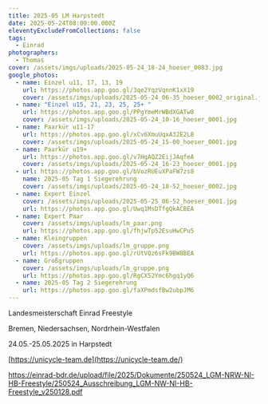 ```yaml
---
title: 2025-05 LM Harpstedt
date: 2025-05-24T08:00:00.000Z
eleventyExcludeFromCollections: false
tags:
  - Einrad
photographers:
  - Thomas
cover: /assets/imgs/uploads/2025-05-24_18-24_hoeser_0083.jpg
google_photos:
  - name: Einzel u11, 17, 13, 19
    url: https://photos.app.goo.gl/3qe2YqzVqnnK1xX19
    cover: /assets/imgs/uploads/2025-05-24_06-35_hoeser_0002_original.jpg
  - name: "Einzel u15, 21, 23, 25, 25+ "
    url: https://photos.app.goo.gl/PPgYmeMrWBdXGATw8
    cover: /assets/imgs/uploads/2025-05-24_10-16_hoeser_0001.jpg
  - name: Paarkür u11-17
    url: https://photos.app.goo.gl/xCv6XmuUqxA32E2L8
    cover: /assets/imgs/uploads/2025-05-24_15-00_hoeser_0001.jpg
  - name: Paarkür u19+
    url: https://photos.app.goo.gl/v7HgAQZ2EijJAqfeA
    cover: /assets/imgs/uploads/2025-05-24_16-23_hoeser_0001.jpg
  - url: https://photos.app.goo.gl/bVozRUEuXPaFW7zs8
    name: 2025-05 Tag 1 Siegerehrung
    cover: /assets/imgs/uploads/2025-05-24_18-52_hoeser_0002.jpg
  - name: Expert Einzel
    cover: /assets/imgs/uploads/2025-05-25_06-52_hoeser_0001.jpg
    url: https://photos.app.goo.gl/Uwq1MsDTfgQkACBEA
  - name: Expert Paar
    cover: /assets/imgs/uploads/lm_paar.png
    url: https://photos.app.goo.gl/fhjwTp52EsuHwCPu5
  - name: Kleingruppen
    cover: /assets/imgs/uploads/lm_gruppe.png
    url: https://photos.app.goo.gl/rUtVQz6sFk9BW8BEA
  - name: Großgruppen
    cover: /assets/imgs/uploads/lm_gruppe.png
    url: https://photos.app.goo.gl/RgCX52Ymc6hgq1yQ6
  - name: 2025-05 Tag 2 Siegerehrung
    url: https://photos.app.goo.gl/faXPmdsfBw2ubpJM6
---
```

Landesmeisterschaft Einrad Freestyle

Bremen, Niedersachsen, Nordrhein-Westfalen

24.05.-25.05.2025 in Harpstedt

[https://unicycle-team.de](https://unicycle-team.de/)

[](https://unicycle-team.de/)<https://einrad-bdr.de/upload/file/2025/Dokumente/250524_LGM-NRW-NI-HB-Freestyle/250524_Ausschreibung_LGM-NW-NI-HB-Freestyle_v250128.pdf>[](https://unicycle-team.de/)
